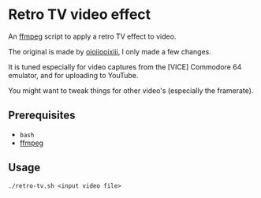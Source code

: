 # Retro TV video effect

An [ffmpeg](https://ffmpeg.or/) script to apply a retro TV effect to video.

The original is made by [oioiiooixiii](https://oioiiooixiii.blogspot.com), I
only made a few changes.

It is tuned especially for video captures from the [VICE] Commodore 64 emulator,
and for uploading to YouTube.

You might want to tweak things for other video's (especially the framerate).

## Prerequisites

- `bash`
- [ffmpeg](https://ffmpeg.or/)

## Usage

    ./retro-tv.sh <input video file>
